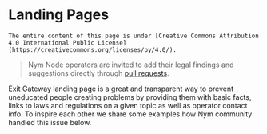 # Landing Pages

```admonish info
The entire content of this page is under [Creative Commons Attribution 4.0 International Public License](https://creativecommons.org/licenses/by/4.0/).
```

> Nym Node operators are invited to add their legal findings and suggestions directly through [pull requests](community-counsel.md#how-to-add-content).

Exit Gateway landing page is a great and transparent way to prevent uneducated people creating problems by providing them with basic facts, links to laws and regulations on a given topic as well as operator contact info. To inspire each other we share some examples how Nym community handled this issue below.
